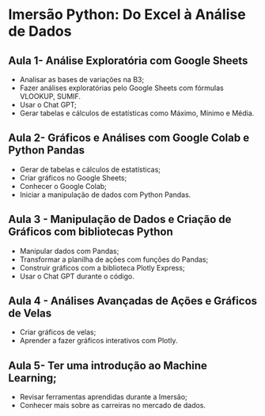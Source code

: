 # Imersão Python: Do Excel à Análise de Dados

## Aula 1- Análise Exploratória com Google Sheets
* Analisar as bases de variações na B3;
* Fazer análises exploratórias pelo Google Sheets com fórmulas VLOOKUP, SUMIF.
* Usar o Chat GPT;
* Gerar tabelas e cálculos de estatísticas como Máximo, Mínimo e Média.

## Aula 2- Gráficos e Análises com Google Colab e Python Pandas
* Gerar de tabelas e cálculos de estatísticas;
* Criar gráficos no Google Sheets;
* Conhecer o Google Colab;
* Iniciar a manipulação de dados com Python Pandas.

## Aula 3 - Manipulação de Dados e Criação de Gráficos com bibliotecas Python
* Manipular dados com Pandas;
* Transformar a planilha de ações com funções do Pandas;
* Construir gráficos com a biblioteca Plotly Express;
* Usar o Chat GPT durante o código.

## Aula 4 - Análises Avançadas de Ações e Gráficos de Velas
* Criar gráficos de velas;
* Aprender a fazer gráficos interativos com Plotly.

## Aula 5- Ter uma introdução ao Machine Learning;
* Revisar ferramentas aprendidas durante a Imersão;
* Conhecer mais sobre as carreiras no mercado de dados.
